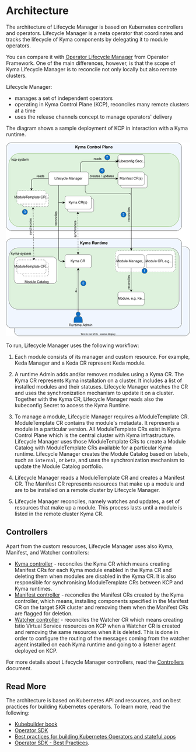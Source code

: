 # Architecture

The architecture of Lifecycle Manager is based on Kubernetes controllers and operators. Lifecycle Manager is a meta operator that coordinates and tracks the lifecycle of Kyma components by delegating it to module operators.

You can compare it with [Operator Lifecycle Manager](https://olm.operatorframework.io/) from Operator Framework. One of the main differences, however, is that the scope of Kyma Lifecycle Manager is to reconcile not only locally but also remote clusters.

Lifecycle Manager:

- manages a set of independent operators
- operating in Kyma Control Plane (KCP), reconciles many remote clusters at a time
- uses the release channels concept to manage operators' delivery

The diagram shows a sample deployment of KCP in interaction with a Kyma runtime.

![Lifecycle Manager Architecture](/docs/assets/lifecycle-manager-architecture.svg)

To run, Lifecycle Manager uses the following workflow:

1. Each module consists of its manager and custom resource. For example, Keda Manager and a Keda CR represent Keda module.

2. A runtime Admin adds and/or removes modules using a Kyma CR. The Kyma CR represents Kyma installation on a cluster. It includes a list of installed modules and their statuses. Lifecycle Manager watches the CR and uses the synchronization mechanism to update it on a cluster. Together with the Kyma CR, Lifecycle Manager reads also the kubeconfig Secret to access the Kyma Runtime.

3. To manage a module, Lifecycle Manager requires a ModuleTemplate CR. ModuleTemplate CR contains the module's metadata. It represents a module in a particular version. All ModuleTemplate CRs exist in Kyma Control Plane which is the central cluster with Kyma infrastructure. Lifecycle Manager uses those ModuleTemplate CRs to create a Module Catalog with ModuleTemplate CRs available for a particular Kyma runtime. Lifecycle Manager creates the Module Catalog based on labels, such as `internal`, or `beta`, and uses the synchronization mechanism to update the Module Catalog portfolio.

4. Lifecycle Manager reads a ModuleTemplate CR and creates a Manifest CR. The Manifest CR represents resources that make up a module and are to be installed on a remote cluster by Lifecycle Manager.

5. Lifecycle Manager reconciles, namely watches and updates, a set of resources that make up a module. This process lasts until a module is listed in the remote cluster Kyma CR.

## Controllers

Apart from the custom resources, Lifecycle Manager uses also Kyma, Manifest, and Watcher controllers:

- [Kyma controller](../../internal/controller/kyma_controller.go) - reconciles the Kyma CR which means creating Manifest CRs for each Kyma module enabled in the Kyma CR and deleting them when modules are disabled in the Kyma CR. It is also responsible for synchronising ModuleTemplate CRs between KCP and Kyma runtimes.
- [Manifest controller](../../internal/controller/manifest_controller.go) - reconciles the Manifest CRs created by the Kyma controller, which means, installing components specified in the Manifest CR on the target SKR cluster and removing them when the Manifest CRs are flagged for deletion.
- [Watcher controller](../../internal/controller/watcher_controller.go) - reconciles the Watcher CR which means creating Istio Virtual Service resources on KCP when a Watcher CR is created and removing the same resources when it is deleted. This is done in order to configure the routing of the messages coming from the watcher agent installed on each Kyma runtime and going to a listener agent deployed on KCP.

For more details about Lifecycle Manager controllers, read the [Controllers](controllers.md) document.

## Read More

The architecture is based on Kubernetes API and resources, and on best practices for building Kubernetes operators. To learn more, read the following:

- [Kubebuilder book](https://book.kubebuilder.io/)
- [Operator SDK](https://sdk.operatorframework.io/docs/building-operators/golang/)
- [Best practices for building Kubernetes Operators and stateful apps](https://cloud.google.com/blog/products/containers-kubernetes/best-practices-for-building-kubernetes-operators-and-stateful-apps)
- [Operator SDK - Best Practices](https://sdk.operatorframework.io/docs/best-practices/).
